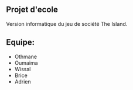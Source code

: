 ## Projet d'ecole
Version informatique du jeu de société The Island.
## Equipe:
* Othmane
* Oumaima
* Wissal
* Brice
* Adrien
